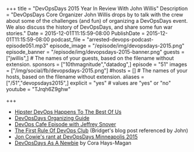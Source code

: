 +++
title = "DevOpsDays 2015 Year In Review With John Willis"
Description = "DevOpsDays Core Organizer John Willis drops by to talk with the crew about some of the challenges (and fun) of organizing a DevOpsDays event. We also discuss the history of DevOpsDays, and share some fun war stories."
Date = 2015-12-01T11:15:59-08:00
PublishDate = 2015-12-01T11:15:59-08:00
podcast_file = "arrested-devops-podcast-episode051.mp3"
episode_image = "/episode/img/devopsdays-2015.png"
episode_banner = "/episode/img/devopsdays-2015-banner.png"
guests = ["jwillis",] # The names of your guests, based on the filename without extension.
sponsors = ["10thmagnitude","datadog",]
episode = "51"
images = ["/img/social/fb/devopsdays-2015.png"]
#hosts = [] # The names of your hosts, based on the filename without extension.
aliases = ["/51","devopsdays2015",]
explicit = "yes" # values are "yes" or "no"
youtube = "TJrqh6Z9ghw"

+++
- [Hipster DevOps Happens To The Best Of Us](http://www.mattstratton.com/devops/hipster-devops-happens-to-the-best-of-us)
- [DevOpsDays Organizing Guide](http://www.devopsdays.org/pages/organizing/)
- [DevOps Cafe Episode with Jeffrey Snover](http://devopscafe.org/show/2012/11/27/devops-cafe-episode-36.html)
- [The First Rule Of DevOps Club](http://bridgetkromhout.com/blog/2014/11/03/the-first-rule-of-devops-club/) (Bridget's blog post referenced by John)
- [Jon Cowie's rant at DevOpsDays Minneapolis 2015](https://youtu.be/pt_qtcfTk3M?t=28m21s)
- [DevOpsDays As A Newbie](http://corainchicago.github.io/blog/me-DevOpsDays.html) by Cora Hays-Magan
